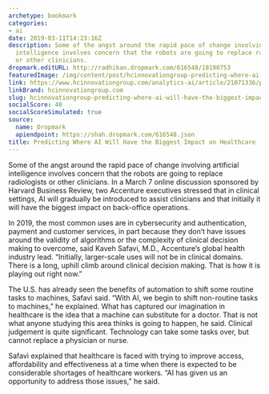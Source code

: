```yaml
---
archetype: bookmark
categories:
- ai
date: 2019-03-11T14:23:16Z
description: Some of the angst around the rapid pace of change involving artificial
  intelligence involves concern that the robots are going to replace radiologists
  or other clinicians.
dropmark.editURL: http://radhikan.dropmark.com/616548/18190753
featuredImage: /img/content/post/hcinnovationgroup-predicting-where-ai-will-have-the-biggest-impact-on-healthcare.jpg
link: https://www.hcinnovationgroup.com/analytics-ai/article/21071336/predicting-where-ai-will-have-the-biggest-impact-on-healthcare
linkBrand: hcinnovationgroup.com
slug: hcinnovationgroup-predicting-where-ai-will-have-the-biggest-impact-on-healthcare
socialScore: 40
socialScoreSimulated: true
source:
  name: Dropmark
  apiendpoint: https://shah.dropmark.com/616548.json
title: Predicting Where AI Will Have the Biggest Impact on Healthcare
---
```

Some of the angst around the rapid pace of change involving artificial intelligence involves concern that the robots are going to replace radiologists or other clinicians. In a March 7 online discussion sponsored by Harvard Business Review, two Accenture executives stressed that in clinical settings, AI will gradually be introduced to assist clinicians and that initially it will have the biggest impact on back-office operations.

In 2019, the most common uses are in cybersecurity and authentication, payment and customer services, in part because they don’t have issues around the validity of algorithms or the complexity of clinical decision making to overcome, said Kaveh Safavi, M.D., Accenture’s global health industry lead. “Initially, larger-scale uses will not be in clinical domains. There is a long, uphill climb around clinical decision making. That is how it is playing out right now.”

The U.S. has already seen the benefits of automation to shift some routine tasks to machines, Safavi said. “With AI, we begin to shift non-routine tasks to machines,” he explained. What has captured our imagination in healthcare is the idea that a machine can substitute for a doctor. That is not what anyone studying this area thinks is going to happen, he said. Clinical judgement is quite significant. Technology can take some tasks over, but cannot replace a physician or nurse.

Safavi explained that healthcare is faced with trying to improve access, affordability and effectiveness at a time when there is expected to be considerable shortages of healthcare workers. “AI has given us an opportunity to address those issues,” he said.  

